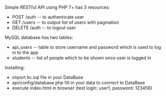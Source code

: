 Simple RESTful API using PHP 7+ has 3 resources: 
 * POST /auth​ -- to authenticate user
 * GET /users​ -- to output list of users with pagination
 * DELETE /auth​ -- to logout user
 
MySQL database has two tables:
 * api_users​ -- table to store username and password which is used to log in to the app
 * students​ -- list of people which to be shown once user is logged in
 
Installing:
 * import kc.sql file in your DataBase
 * api/config/database.php fill in your data to connect to DataBase
 * execute index.html in browser (test login: user1, password: 123456) 

